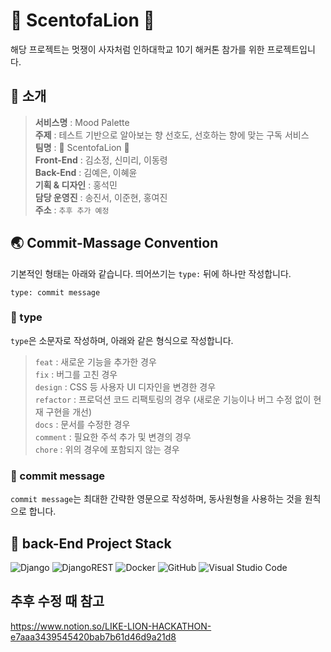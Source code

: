 # 🎨 ScentofaLion 🦁

 해당 프로젝트는 멋쟁이 사자처럼 인하대학교 10기 해커톤 참가를 위한 프로젝트입니다.

## 📢 소개

> **서비스명** : Mood Palette  
> **주제** : 테스트 기반으로 알아보는 향 선호도, 선호하는 향에 맞는 구독 서비스  
> **팀명** : 🎨 ScentofaLion 🦁  
> **Front-End** : 김소정, 신미리, 이동령  
> **Back-End** : 김예은, 이혜윤  
> **기획 & 디자인** : 홍석민  
> **담당 운영진** : 송진서, 이준현, 홍여진  
> **주소** : `추후 추가 예정`  

## 🌏 Commit-Massage Convention

기본적인 형태는 아래와 같습니다.
띄어쓰기는 `type:` 뒤에 하나만 작성합니다.

```
type: commit message
```

### 📌 type
`type`은 소문자로 작성하며, 아래와 같은 형식으로 작성합니다.
> `feat` : 새로운 기능을 추가한 경우  
> `fix` : 버그를 고친 경우  
> `design` : CSS 등 사용자 UI 디자인을 변경한 경우  
> `refactor` : 프로덕션 코드 리팩토링의 경우 (새로운 기능이나 버그 수정 없이 현재 구현을 개선)  
> `docs` : 문서를 수정한 경우  
> `comment` : 필요한 주석 추가 및 변경의 경우  
> `chore` : 위의 경우에 포함되지 않는 경우  

### 📌 commit message
`commit message`는 최대한 간략한 영문으로 작성하며, 동사원형을 사용하는 것을 원칙으로 합니다.


## 🔧 back-End Project Stack
![Django](https://img.shields.io/badge/django-%23092E20.svg?style=for-the-badge&logo=django&logoColor=white) 	![DjangoREST](https://img.shields.io/badge/DJANGO-REST-ff1709?style=for-the-badge&logo=django&logoColor=white&color=ff1709&labelColor=gray) ![Docker](https://img.shields.io/badge/docker-%230db7ed.svg?style=for-the-badge&logo=docker&logoColor=white) ![GitHub](https://img.shields.io/badge/github-%23121011.svg?style=for-the-badge&logo=github&logoColor=white) 
![Visual Studio Code](https://img.shields.io/badge/Visual%20Studio%20Code-0078d7.svg?style=for-the-badge&logo=visual-studio-code&logoColor=white)

## 추후 수정 때 참고
https://www.notion.so/LIKE-LION-HACKATHON-e7aaa3439545420bab7b61d46d9a21d8

